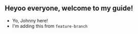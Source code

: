 ## Heyoo everyone, welcome to my guide!

 - Yo, Johnny here!
 - I'm adding this from `feature-branch`